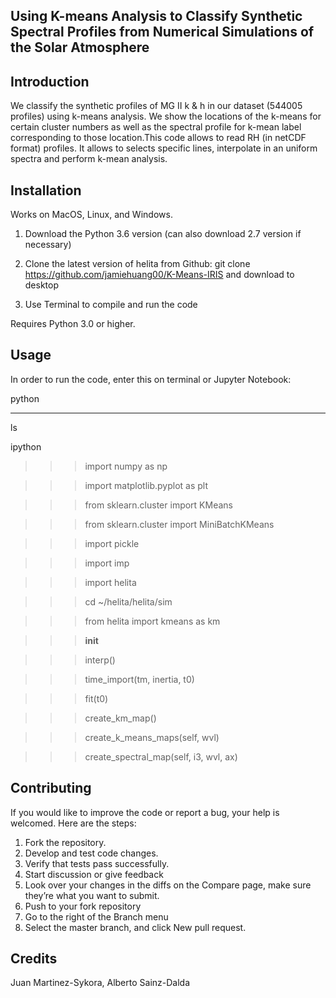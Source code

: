 ## Using K-means Analysis to Classify Synthetic Spectral Profiles from Numerical Simulations of the Solar Atmosphere

## Introduction
We classify the synthetic profiles of MG II k & h in our dataset (544005 profiles) using k-means analysis. We show the locations of the k-means for certain cluster numbers as well as the spectral profile for k-mean label corresponding to those location.This code allows to read RH (in netCDF format) profiles. It allows to selects specific lines, interpolate in an uniform spectra and perform k-mean analysis. 

## Installation
Works on MacOS, Linux, and Windows.

1) Download the Python 3.6 version (can also download 2.7 version if necessary) 

2) Clone the latest version of helita from Github: git clone https://github.com/jamiehuang00/K-Means-IRIS and download to desktop

3) Use Terminal to compile and run the code

Requires Python 3.0 or higher.

## Usage
In order to run the code, enter this on terminal or Jupyter Notebook: 

python
***
ls

ipython

>>> import numpy as np

>>> import matplotlib.pyplot as plt

>>> from sklearn.cluster import KMeans

>>> from sklearn.cluster import MiniBatchKMeans

>>> import pickle

>>> import imp

>>> import helita

>>> cd ~/helita/helita/sim

>>> from helita import kmeans as km

>>> __init__

>>> interp()

>>> time_import(tm, inertia, t0)

>>> fit(t0)

>>> create_km_map()

>>> create_k_means_maps(self, wvl)

>>> create_spectral_map(self, i3, wvl, ax)

## Contributing
If you would like to improve the code or report a bug, your help is welcomed. 
Here are the steps:

1) Fork the repository.
2) Develop and test code changes.
3) Verify that tests pass successfully.
4) Start discussion or give feedback 
5) Look over your changes in the diffs on the Compare page, make sure they’re what you want to submit.
6) Push to your fork repository
7) Go to the right of the Branch menu
8) Select the master branch, and click New pull request.

## Credits
Juan Martinez-Sykora, Alberto Sainz-Dalda

